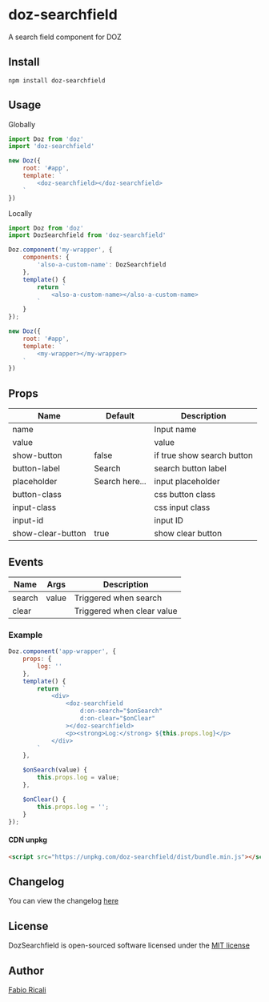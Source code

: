 # doz-searchfield
A search field component for DOZ

## Install
```
npm install doz-searchfield
```

## Usage

Globally
```javascript
import Doz from 'doz'
import 'doz-searchfield'

new Doz({
    root: '#app',
    template: `
        <doz-searchfield></doz-searchfield>
    `
})
```

Locally
```javascript
import Doz from 'doz'
import DozSearchfield from 'doz-searchfield'

Doz.component('my-wrapper', {
    components: {
        'also-a-custom-name': DozSearchfield
    },
    template() {
        return `
            <also-a-custom-name></also-a-custom-name>
        `
    }
});

new Doz({
    root: '#app',
    template: `
        <my-wrapper></my-wrapper>
    `
})
```

## Props
| Name | Default | Description |
| ---- | ------- | ----------- |
| name | | Input name |
| value| | value |
| show-button | false | if true show search button |
| button-label | Search | search button label |
| placeholder | Search here... | input placeholder |
| button-class | | css button class |
| input-class | | css input class |
| input-id | | input ID |
| show-clear-button | true | show clear button |

## Events

| Name | Args | Description |
| ---- | ------- | ----------- |
| search | value | Triggered when search |
| clear | | Triggered when clear value |

### Example
```javascript
Doz.component('app-wrapper', {
    props: {
        log: ''
    },
    template() {
        return `
            <div>
                <doz-searchfield
                    d:on-search="$onSearch"
                    d:on-clear="$onClear"
                ></doz-searchfield>
                <p><strong>Log:</strong> ${this.props.log}</p>
            </div>
        `
    },

    $onSearch(value) {
        this.props.log = value;
    },

    $onClear() {
        this.props.log = '';
    }
});
```

#### CDN unpkg
```html
<script src="https://unpkg.com/doz-searchfield/dist/bundle.min.js"></script>
```

## Changelog
You can view the changelog <a target="_blank" href="https://github.com/dozjs-cmp/doz-searchfield/blob/master/CHANGELOG.md">here</a>

## License
DozSearchfield is open-sourced software licensed under the <a target="_blank" href="http://opensource.org/licenses/MIT">MIT license</a>

## Author
<a target="_blank" href="http://rica.li">Fabio Ricali</a>